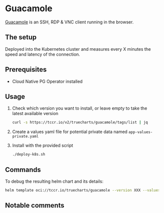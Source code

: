 # Guacamole

[Guacamole](https://guacamole.apache.org/) is an SSH, RDP & VNC client running in the browser.

## The setup

Deployed into the Kubernetes cluster and measures every X minutes the speed and latency of the connection.

## Prerequisites

- Cloud Native PG Operator installed

## Usage

1. Check which version you want to install, or leave empty to take the latest available version

    ```bash
    curl -s https://tccr.io/v2/truecharts/guacamole/tags/list | jq
    ```

2. Create a values yaml file for potential private data named `app-values-private.yaml`

3. Install with the provided script

    ```bash
    ./deploy-k8s.sh
    ```

## Commands

To debug the resulting helm chart and its details:

```bash
helm template oci://tccr.io/truecharts/guacamole --version XXX --values app-values.yaml --values app-values-private.yaml | less
```

## Notable comments

